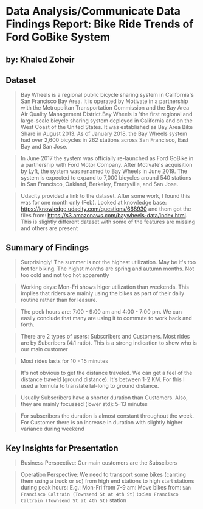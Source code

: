 # Data Analysis/Communicate Data Findings Report: Bike Ride Trends of Ford GoBike System
## by: Khaled Zoheir


## Dataset

> Bay Wheels is a regional public bicycle sharing system in California's San Francisco Bay Area. It is operated by Motivate in a partnership with the Metropolitan Transportation Commission and the Bay Area Air Quality Management District.Bay Wheels is 'the first regional and large-scale bicycle sharing system deployed in California and on the West Coast of the United States. It was established as Bay Area Bike Share in August 2013. As of January 2018, the Bay Wheels system had over 2,600 bicycles in 262 stations across San Francisco, East Bay and San Jose.

> In June 2017 the system was officially re-launched as Ford GoBike in a partnership with Ford Motor Company. After Motivate's acquisition by Lyft, the system was renamed to Bay Wheels in June 2019. The system is expected to expand to 7,000 bicycles around 540 stations in San Francisco, Oakland, Berkeley, Emeryville, and San Jose.

> Udacity provided a link to the dataset. After some work, I found this was for one month only (Feb). Looked at knowledge base: https://knowledge.udacity.com/questions/668930 and them got the files from: https://s3.amazonaws.com/baywheels-data/index.html. This is slightly different dataset with some of the features are missing and others are present

## Summary of Findings

> Surprisingly! The summer is not the highest utilization. May be it's too hot for biking. The highst months are spring and autumn months. Not  too cold and not too hot apparently

> Working days: Mon-Fri shows higer utilization than weekends. This implies that riders are mainly using the bikes as part of their daily routine rather than for leasure.

> The peek hours are: 7:00 - 9:00 am and 4:00 - 7:00 pm.  We can easily conclude that many are using it to commute to work back and forth.

> There are 2 types of users: Subscribers and Customers. Most rides are by Subcribers (4:1 ratio). This is a strong indication to show who is our main customer

> Most rides lasts for 10 - 15 minutes

> It's not obvious to get the distance traveled. We can get a feel of the distance traveld (ground distance). It's between 1-2 KM. For this I used a formula to translate lat-long to ground distance.

> Usually Subscribers have a shorter duration than Customers. Also, they are mainly focussed (lower std): 5-13 minutes

> For subscribers the duration is almost constant throughout the week. For Customer there is an increase in duration with slightly higher variance during weekend



## Key Insights for Presentation

> Business Perspective: Our main customers are the Subscibers

> Operation Perspective: We need to transport some bikes (carrting them using a truck or so) from high end stations to high start stations during peak hours: E.g.: Mon-Fri from 7-9 am: Move bikes from: `San Francisco Caltrain (Townsend St at 4th St)` to:`San Francisco Caltrain (Townsend St at 4th St)` station